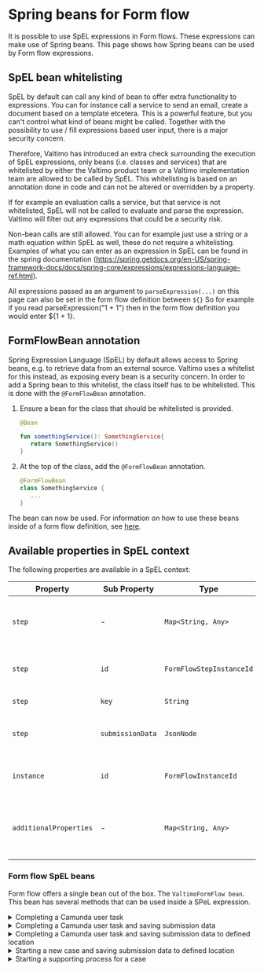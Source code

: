 # Spring beans for Form flow

It is possible to use SpEL expressions in Form flows. These expressions can make use of Spring beans. This page shows how Spring beans can be used by Form flow expressions.

## SpEL bean whitelisting

SpEL by default can call any kind of bean to offer extra functionality to expressions. You can for instance call a service to send an email, create a document based on a template etcetera. This is a powerful feature, but you can't control what kind of beans might be called. Together with the possibility to use / fill expressions based user input, there is a major security concern.

Therefore, Valtimo has introduced an extra check surrounding the execution of SpEL expressions, only beans (i.e. classes and services) that are whitelisted by either the Valtimo product team or a Valtimo implementation team are allowed to be called by SpEL. This whitelisting is based on an annotation done in code and can not be altered or overridden by a property.

If for example an evaluation calls a service, but that service is not whitelisted, SpEL will not be called to evaluate and parse the expression. Valtimo will filter out any expressions that could be a security risk.

Non-bean calls are still allowed. You can for example just use a string or a math equation within SpEL as well, these do not require a whitelisting. Examples of what you can enter as an expression in SpEL can be found in the spring documentation (https://spring.getdocs.org/en-US/spring-framework-docs/docs/spring-core/expressions/expressions-language-ref.html).

All expressions passed as an argument to `parseExpression(...)` on this page can also be set in the form flow definition between `${}` So for example if you read parseExpression("1 + 1") then in the form flow definition you would enter ${1 + 1}.

## FormFlowBean annotation

Spring Expression Language (SpEL) by default allows access to Spring beans, e.g. to retrieve data from an external source. Valtimo uses a whitelist for this instead, as exposing every bean is a security concern. In order to add a Spring bean to this whitelist, the class itself has to be whitelisted. This is done with the `@FormFlowBean` annotation.

1.  Ensure a bean for the class that should be whitelisted is provided.

    ```kotlin
    @Bean

    fun somethingService(): SomethingService{
       return SomethingService()
    }
    ```
2.  At the top of the class, add the `@FormFlowBean` annotation.

    ```kotlin
    @FormFlowBean
    class SomethingService {
       ...
    }
    ```

The bean can now be used. For information on how to use these beans inside of a form flow definition, see [here](../form-flow.md#creating-a-form-flow-definition).

## Available properties in SpEL context

The following properties are available in a SpEL context:

| Property               | Sub Property     | Type                     | Description                                                     |
| ---------------------- | ---------------- | ------------------------ | --------------------------------------------------------------- |
| `step`                 | -                | `Map<String, Any>`       | Information regarding the current step, e.g. ID, key.           |
| `step`                 | `id`             | `FormFlowStepInstanceId` | The ID of the form flow step instance.                          |
| `step`                 | `key`            | `String`                 | The current step.                                               |
| `step`                 | `submissionData` | `JsonNode`               | The data submitted so far as a JsonNode.                        |
| `instance`             | `id`             | `FormFlowInstanceId`     | The ID of the form flow instance.                               |
| `additionalProperties` | -                | `Map<String, Any>`       | Additional properties stored as part of the form flow instance. |

### Form flow SpEL beans

Form flow offers a single bean out of the box. The `ValtimoFormFlow bean`. This bean has several methods that can be used inside a SPeL expression.

<details>

<summary>Completing a Camunda user task</summary>

The method below completes a Camunda user task. If there is submission data available, it will _not_ be saved.

```spel
${valtimoFormFlow.completeTask(additionalProperties)}
```

The method below completes a Camunda user task _and_ saves the submission data into a default location in the json document.

</details>

<details>

<summary>Completing a Camunda user task and saving submission data</summary>

```spel
${valtimoFormFlow.completeTask(additionalProperties, step.submissionData)}
```

For example, if the submission data is:

```json
{
  "street": "Funenpark",
  "approved": true
}
```

The document JSON will get an extra `submission` field with all data from the `submissionData`. It will override `submission` data if it already existed in the document JSON:

```json
{
  "submission": {
    "street": "Funenpark",
    "approved": true
  }
}
```

</details>

<details>

<summary>Completing a Camunda user task and saving submission data to defined location</summary>

The method below completes a Camunda user task and saves the submission data into a location of your choosing. The third parameter decides where the submission data should be saved. The third parameter expects a map from which the key defines the location where the data should be saved, and the value is a location inside the `step.submissionData`.

```spel
${valtimoFormFlow.completeTask(additionalProperties, step.submissionData, {'doc:/address/streetName':'/street', 'pv:approved':'/approval'})}
```

For example, if the submission data is:

```json
{
  "street": "Funenpark",
  "approved": true,
  "irrelevantProperty": 1234
}
```

The data will be added to the document JSON. If data was already present in the document JSON, it will be overwritten. If the submission path is referencing to an object or array in the submission, the entire object/array is copied to the document JSON.

```json
{
  "address": {
    "streetName": "Funenpark"
  }
}
```

The Camunda process will get an extra variable:

```json
{
  "approved": true
}
```

</details>

<details>

<summary>Starting a new case and saving submission data to defined location</summary>

The method below creates a new case and saves the submission data to the document and process variables. Storing data in other location is currently not supported. The second parameter decides where in the document the submission data should be saved. The second parameter expects a map from which the key defines the location where the data should be saved, and the value is a location inside the `step.submissionData`.

```spel
${valtimoFormFlow.startCase(instance.id, {'doc:/address/streetName':'/street', 'pv:approved':'/approval'})}
```

For example, if the submission data is:

```json
{
  "street": "Funenpark",
  "approved": true,
  "irrelevantProperty": 1234
}
```

A new document is created with this data. If the submission path is referencing to an object or array in the submission, the entire object/array is copied to the document JSON.

```json
{
  "address": {
    "streetName": "Funenpark"
  }
}
```

The Camunda process will be started with a process variable:

```json
{
  "approved": true
}
```

</details>

<details>

<summary>Starting a supporting process for a case</summary>

The method below start a new process instance for an existing case and saves the submission data to the document and process variables. Storing data in other location is currently not supported. The second parameter decides where in the document the submission data should be saved. The second parameter expects a map from which the key defines the location where the data should be saved, and the value is a location inside the `step.submissionData`.

```spel
${valtimoFormFlow.startSupportingProcess(instance.id, {'doc:/address/streetName':'/street', 'pv:approved':'/approval'})}
```

For example, if the submission data is:

```json
{
  "street": "Funenpark",
  "approved": true,
  "irrelevantProperty": 1234
}
```

The data will be added to the document JSON. If data was already present in the document JSON, it will be overwritten. If the submission path is referencing to an object or array in the submission, the entire object/array is copied to the document JSON.

```json
{
  "address": {
    "streetName": "Funenpark"
  }
}
```

The Camunda process will be started with a process variable:

```json
{
  "approved": true
}
```

</details>
